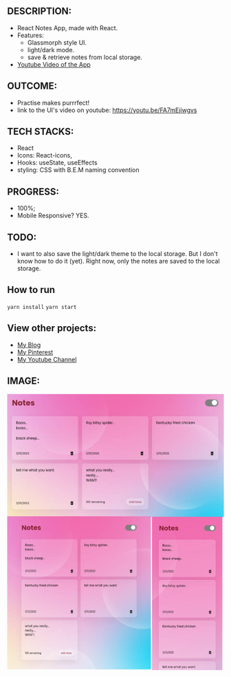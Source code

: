 ## DESCRIPTION:
- React Notes App, made with React.
- Features: 
    - Glassmorph style UI.
    - light/dark mode.
    - save & retrieve notes from local storage.
- [Youtube Video of the App](https://youtu.be/FA7mEjiwgvs)

## OUTCOME:
- Practise makes purrrfect! 
- link to the UI's video on youtube: https://youtu.be/FA7mEjiwgvs

## TECH STACKS:
- React
- Icons: React-icons,
- Hooks: useState, useEffects
- styling: CSS with B.E.M naming convention

## PROGRESS:
- 100%;
- Mobile Responsive? YES.

## TODO:
- I want to also save the light/dark theme to the local storage. But I don't know how to do it (yet). Right now, only the notes are saved to the local storage.

## How to run
`yarn install`
`yarn start`

## View other projects:
- [My Blog](https://hashnode.com/@marizoo)
- [My Pinterest](https://pin.it/16vGwjy)
- [My Youtube Channel](https://www.youtube.com/channel/UCfkbnM9WvHD3mjecBiGHCBQ/playlists)


## IMAGE:
![Screenshot of the App](./screenshots/62-react-notes-glassmorph-600.jpg)

